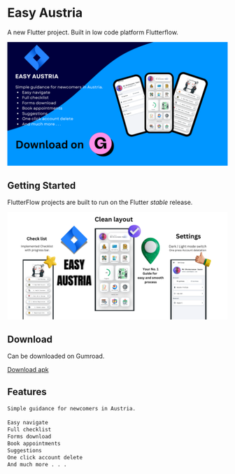 # Easy Austria

A new Flutter project. Built in low code platform Flutterflow.

![alt text](<EASY AUSTRIA.png>)

## Getting Started

FlutterFlow projects are built to run on the Flutter _stable_ release.

![alt text](<Your paragraph text.png>)

## Download

Can be downloaded on Gumroad.

[Download apk](https://msumon.gumroad.com/l/easy-austria)


## Features

```
Simple guidance for newcomers in Austria.

Easy navigate
Full checklist
Forms download
Book appointments
Suggestions
One click account delete
And much more . . . 
```